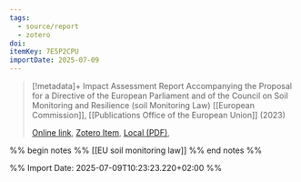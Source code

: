 ```yaml
---
tags:
  - source/report
  - zotero
doi: 
itemKey: 7E5P2CPU
importDate: 2025-07-09
---
```

>[!metadata]+
> Impact Assessment Report Accompanying the Proposal for a Directive of the European Parliament and of the Council on Soil Monitoring and Resilience (soil Monitoring Law)
> [[European Commission]], 
> [[Publications Office of the European Union]] (2023)
> 
> [Online link](https://op.europa.eu/en/publication-detail/-/publication/1a4a0a06-1b4f-11ee-806b-01aa75ed71a1/language-en), [Zotero Item](zotero://select/library/items/7E5P2CPU), [Local (PDF)](file://C:/Users/aburg/Documents/references/zotero/storage/M2SHR9RN/_1_EN_impact_assessment_part1_v4.pdf), 

%% begin notes %%
[[EU soil monitoring law]]
%% end notes %%

%% Import Date: 2025-07-09T10:23:23.220+02:00 %%
